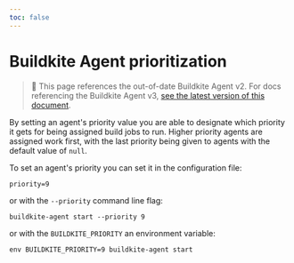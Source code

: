 ```yaml
---
toc: false
---
```


# Buildkite Agent prioritization

> 🚧 This page references the out-of-date Buildkite Agent v2.
> For docs referencing the Buildkite Agent v3, <a href="/docs/agent/v3/prioritization">see the latest version of this document</a>.

By setting an agent's priority value you are able to designate which priority it gets for being assigned build jobs to run. Higher priority agents are assigned work first, with the last priority being given to agents with the default value of `null`.

To set an agent's priority you can set it in the configuration file:

```
priority=9
```

or with the `--priority` command line flag:

```
buildkite-agent start --priority 9
```

or with the `BUILDKITE_PRIORITY` an environment variable:

```
env BUILDKITE_PRIORITY=9 buildkite-agent start
```
